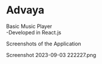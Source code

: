 # Advaya
Basic Music Player <br>
-Developed in React.js

Screenshots of the Application

Screenshot 2023-09-03 222227.png


